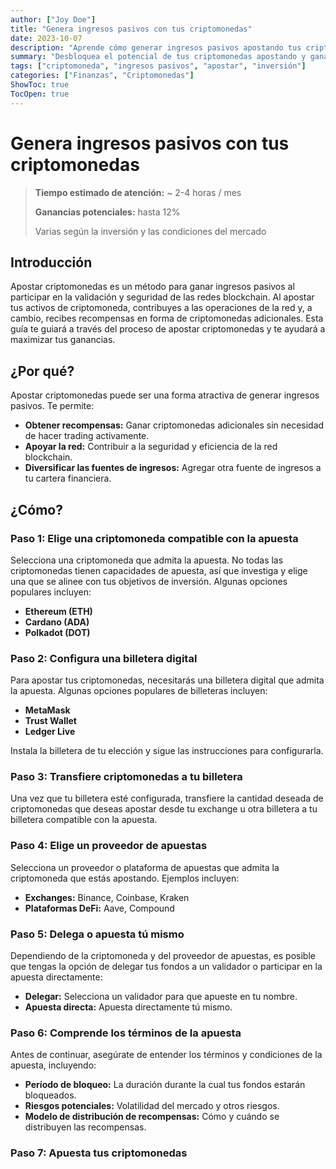 ```yaml
---
author: ["Joy Doe"]
title: "Genera ingresos pasivos con tus criptomonedas"
date: 2023-10-07
description: "Aprende cómo generar ingresos pasivos apostando tus criptomonedas. Esta guía cubre los aspectos esenciales desde elegir la criptomoneda adecuada hasta monitorear tus recompensas por apostar."
summary: "Desbloquea el potencial de tus criptomonedas apostando y ganando ingresos pasivos. Esta guía ofrece un enfoque paso a paso para que comiences."
tags: ["criptomoneda", "ingresos pasivos", "apostar", "inversión"]
categories: ["Finanzas", "Criptomonedas"]
ShowToc: true
TocOpen: true
---
```


# Genera ingresos pasivos con tus criptomonedas

> **Tiempo estimado de atención:** ~ 2-4 horas / mes
>
> **Ganancias potenciales:** hasta 12%
> 
> Varias según la inversión y las condiciones del mercado

## Introducción

Apostar criptomonedas es un método para ganar ingresos pasivos al participar en la validación y seguridad de las redes blockchain. Al apostar tus activos de criptomoneda, contribuyes a las operaciones de la red y, a cambio, recibes recompensas en forma de criptomonedas adicionales. Esta guía te guiará a través del proceso de apostar criptomonedas y te ayudará a maximizar tus ganancias.

## ¿Por qué?

Apostar criptomonedas puede ser una forma atractiva de generar ingresos pasivos. Te permite:
- **Obtener recompensas:** Ganar criptomonedas adicionales sin necesidad de hacer trading activamente.
- **Apoyar la red:** Contribuir a la seguridad y eficiencia de la red blockchain.
- **Diversificar las fuentes de ingresos:** Agregar otra fuente de ingresos a tu cartera financiera.

## ¿Cómo?

### Paso 1: Elige una criptomoneda compatible con la apuesta

Selecciona una criptomoneda que admita la apuesta. No todas las criptomonedas tienen capacidades de apuesta, así que investiga y elige una que se alinee con tus objetivos de inversión. Algunas opciones populares incluyen:
- **Ethereum (ETH)**
- **Cardano (ADA)**
- **Polkadot (DOT)**

### Paso 2: Configura una billetera digital

Para apostar tus criptomonedas, necesitarás una billetera digital que admita la apuesta. Algunas opciones populares de billeteras incluyen:
- **MetaMask**
- **Trust Wallet**
- **Ledger Live**

Instala la billetera de tu elección y sigue las instrucciones para configurarla.

### Paso 3: Transfiere criptomonedas a tu billetera

Una vez que tu billetera esté configurada, transfiere la cantidad deseada de criptomonedas que deseas apostar desde tu exchange u otra billetera a tu billetera compatible con la apuesta.

### Paso 4: Elige un proveedor de apuestas

Selecciona un proveedor o plataforma de apuestas que admita la criptomoneda que estás apostando. Ejemplos incluyen:
- **Exchanges:** Binance, Coinbase, Kraken
- **Plataformas DeFi:** Aave, Compound

### Paso 5: Delega o apuesta tú mismo

Dependiendo de la criptomoneda y del proveedor de apuestas, es posible que tengas la opción de delegar tus fondos a un validador o participar en la apuesta directamente:
- **Delegar:** Selecciona un validador para que apueste en tu nombre.
- **Apuesta directa:** Apuesta directamente tú mismo.

### Paso 6: Comprende los términos de la apuesta

Antes de continuar, asegúrate de entender los términos y condiciones de la apuesta, incluyendo:
- **Período de bloqueo:** La duración durante la cual tus fondos estarán bloqueados.
- **Riesgos potenciales:** Volatilidad del mercado y otros riesgos.
- **Modelo de distribución de recompensas:** Cómo y cuándo se distribuyen las recompensas.

### Paso 7: Apuesta tus criptomonedas